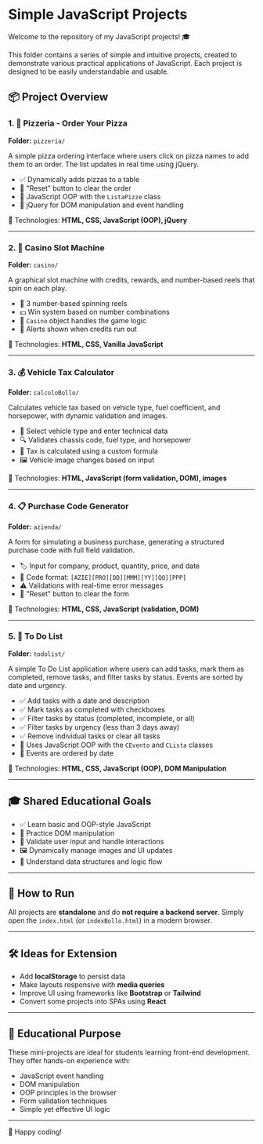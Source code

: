 # Simple JavaScript Projects

Welcome to the repository of my JavaScript projects! 🎓

This folder contains a series of simple and intuitive projects, created to demonstrate various practical applications of JavaScript. Each project is designed to be easily understandable and usable.

## 📦 Project Overview

### 1. 🍕 Pizzeria - Order Your Pizza  
**Folder:** `pizzeria/`

A simple pizza ordering interface where users click on pizza names to add them to an order. The list updates in real time using jQuery.

- ✅ Dynamically adds pizzas to a table  
- 🔁 "Reset" button to clear the order  
- 🧠 JavaScript OOP with the `ListaPizze` class  
- 📌 jQuery for DOM manipulation and event handling  

🔧 Technologies: **HTML, CSS, JavaScript (OOP), jQuery**

---

### 2. 🎰 Casino Slot Machine  
**Folder:** `casino/`

A graphical slot machine with credits, rewards, and number-based reels that spin on each play.

- 🎰 3 number-based spinning reels  
- 💵 Win system based on number combinations  
- 🧠 `Casino` object handles the game logic  
- 🚫 Alerts shown when credits run out  

🔧 Technologies: **HTML, CSS, Vanilla JavaScript**

---

### 3. 💰 Vehicle Tax Calculator  
**Folder:** `calcoloBollo/`

Calculates vehicle tax based on vehicle type, fuel coefficient, and horsepower, with dynamic validation and images.

- 🚗 Select vehicle type and enter technical data  
- 🔍 Validates chassis code, fuel type, and horsepower  
- 💸 Tax is calculated using a custom formula  
- 🖼️ Vehicle image changes based on input  

🔧 Technologies: **HTML, JavaScript (form validation, DOM), images**

---

### 4. 📋 Purchase Code Generator  
**Folder:** `azienda/`

A form for simulating a business purchase, generating a structured purchase code with full field validation.

- 🏷️ Input for company, product, quantity, price, and date  
- 🔐 Code format: `[AZIE][PRO][DD][MMM][YY][QQ][PPP]`  
- ⚠️ Validations with real-time error messages  
- 🔁 "Reset" button to clear the form  

🔧 Technologies: **HTML, CSS, JavaScript (validation, DOM)**

---

### 5. 📝 To Do List  
**Folder:** `todolist/`

A simple To Do List application where users can add tasks, mark them as completed, remove tasks, and filter tasks by status. Events are sorted by date and urgency.

- ✅ Add tasks with a date and description  
- ✅ Mark tasks as completed with checkboxes  
- ✅ Filter tasks by status (completed, incomplete, or all)  
- ✅ Filter tasks by urgency (less than 3 days away)  
- ✅ Remove individual tasks or clear all tasks  
- 🧠 Uses JavaScript OOP with the `CEvento` and `CLista` classes  
- 📅 Events are ordered by date  

🔧 Technologies: **HTML, CSS, JavaScript (OOP), DOM Manipulation**

---

## 🎓 Shared Educational Goals

- ✅ Learn basic and OOP-style JavaScript  
- 📌 Practice DOM manipulation  
- 🧪 Validate user input and handle interactions  
- 🖼️ Dynamically manage images and UI updates  
- 🧩 Understand data structures and logic flow  

---

## 📂 How to Run

All projects are **standalone** and do **not require a backend server**. Simply open the `index.html` (or `indexBollo.html`) in a modern browser.

---

## 🛠️ Ideas for Extension

- Add **localStorage** to persist data  
- Make layouts responsive with **media queries**  
- Improve UI using frameworks like **Bootstrap** or **Tailwind**  
- Convert some projects into SPAs using **React**

---

## 🧠 Educational Purpose

These mini-projects are ideal for students learning front-end development. They offer hands-on experience with:

- JavaScript event handling  
- DOM manipulation  
- OOP principles in the browser  
- Form validation techniques  
- Simple yet effective UI logic

---

🚀 Happy coding!

